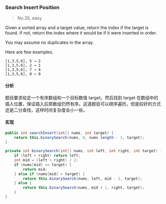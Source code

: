 ### Search Insert Position

> No.35, easy

Given a sorted array and a target value, return the index if the target is found. If not, return the index where it would be if it were inserted in order.

You may assume no duplicates in the array.

Here are few examples.

```
[1,3,5,6], 5 → 2
[1,3,5,6], 2 → 1
[1,3,5,6], 7 → 4
[1,3,5,6], 0 → 0
```

#### 分析

题目要求给定一个有序数组和一个目标数值 target，然后找到 target 在数组中的插入位置，保证插入后原数组仍然有序。这道题目可以顺序遍历，但是较好的方式还是二分查找，这样时间复杂度会小一些。

#### 实现

```java
public int searchInsert(int[] nums, int target) {
    return this.binarySearch(nums, 0, nums.length - 1, target);
}

private int binarySearch(int[] nums, int left, int right, int target) {
    if (left > right) return left;
    int mid = (left + right) / 2;
    if (nums[mid] == target) {
        return mid;
    } else if (nums[mid] > target) {
        return this.binarySearch(nums, left, mid - 1, target);
    } else {
        return this.binarySearch(nums, mid + 1, right, target);
    }
}
```